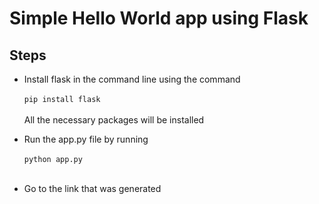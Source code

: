 # Simple Hello World app using Flask

## Steps
* Install flask in the command line using the command<br><br>
```pip install flask```<br><br>
All the necessary packages will be installed

* Run the app.py file by running<br><br>
```python app.py```<br><br>

* Go to the link that was generated
